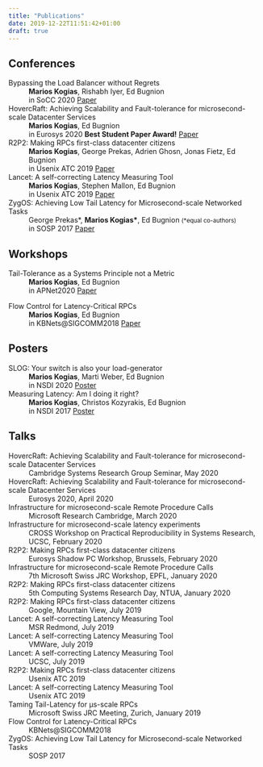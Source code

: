 ```yaml
---
title: "Publications"
date: 2019-12-22T11:51:42+01:00
draft: true
---
```


## Conferences
<dl>
  <dt>Bypassing the Load Balancer without Regrets</dt>
  <dd><strong>Marios Kogias</strong>, Rishabh Iyer, Ed Bugnion</dd>
  <dd>in SoCC 2020 <a href="#">Paper</a></dd>

  <dt>HovercRaft: Achieving Scalability and Fault-tolerance for microsecond-scale Datacenter Services</dt>
  <dd><strong>Marios Kogias</strong>, Ed Bugnion</dd>
  <dd>in Eurosys 2020 <strong>Best Student Paper Award!</strong> <a href="/pubs/hovercraft.pdf">Paper</a></dd>

  <dt>R2P2: Making RPCs first-class datacenter citizens</dt>
  <dd><strong>Marios Kogias</strong>, George Prekas, Adrien Ghosn, Jonas Fietz, Ed Bugnion</dd>
  <dd>in Usenix ATC 2019 <a href="https://www.usenix.org/system/files/atc19-kogias-r2p2_0.pdf">Paper</a></dd>

  <dt>Lancet: A self-correcting Latency Measuring Tool</dt>
  <dd><strong>Marios Kogias</strong>, Stephen Mallon, Ed Bugnion</dd>
  <dd>in Usenix ATC 2019 <a href="https://www.usenix.org/system/files/atc19-kogias-lancet.pdf">Paper</a></dd>

  <dt>ZygOS: Achieving Low Tail Latency for Microsecond-scale Networked Tasks</dt>
  <dd>George Prekas*, <strong>Marios Kogias*</strong>, Ed Bugnion <small>(*equal co-authors)</small></dd>
  <dd>in SOSP 2017 <a href="/pubs/zygos.pdf">Paper</a></dd>
</dl>

## Workshops
<dl>
  <dt>Tail-Tolerance as a Systems Principle not a Metric</dt>
  <dd><strong>Marios Kogias</strong>, Ed Bugnion</dd>
  <dd>in APNet2020 <a href="/pubs/sven.pdf">Paper</a></dd>
</dl>

<dl>
  <dt>Flow Control for Latency-Critical RPCs</dt>
  <dd><strong>Marios Kogias</strong>, Ed Bugnion</dd>
  <dd>in KBNets@SIGCOMM2018 <a href="/pubs/kbnets.pdf">Paper</a></dd>
</dl>

## Posters
<dl>
  <dt>SLOG: Your switch is also your load-generator</dt>
  <dd><strong>Marios Kogias</strong>, Marti Weber, Ed Bugnion</dd>
  <dd>in NSDI 2020 <a href="/pubs/slog.pdf">Poster</a></dd>

  <dt>Measuring Latency: Am I doing it right?</dt>
  <dd><strong>Marios Kogias</strong>, Christos Kozyrakis, Ed Bugnion</dd>
  <dd>in NSDI 2017 <a href="https://infoscience.epfl.ch/record/231868/files/nsdi17_poster.pdf">Poster</a></dd>
</dl>

## Talks

<dl>
  <dt>HovercRaft: Achieving Scalability and Fault-tolerance for microsecond-scale Datacenter Services</dt>
  <dd>Cambridge Systems Research Group Seminar, May 2020</dd>

  <dt>HovercRaft: Achieving Scalability and Fault-tolerance for microsecond-scale Datacenter Services</dt>
  <dd>Eurosys 2020, April 2020</dd>

  <dt>Infrastructure for microsecond-scale Remote Procedure Calls</dt>
  <dd>Microsoft Research Cambridge, March 2020</dd>

  <dt>Infrastructure for microsecond-scale latency experiments</dt>
  <dd>CROSS Workshop on Practical Reproducibility in Systems Research, UCSC, February 2020</dd>

  <dt>R2P2: Making RPCs first-class datacenter citizens</dt>
  <dd>Eurosys Shadow PC Workshop, Brussels, February 2020</dd>

  <dt>Infrastructure for microsecond-scale Remote Procedure Calls</dt>
  <dd>7th Microsoft Swiss JRC Workshop, EPFL, January 2020</dd>

  <dt>R2P2: Making RPCs first-class datacenter citizens</dt>
  <dd>5th Computing Systems Research Day, NTUA, January 2020</dd>

  <dt>R2P2: Making RPCs first-class datacenter citizens</dt>
  <dd>Google, Mountain View, July 2019</a></dd>

  <dt>Lancet: A self-correcting Latency Measuring Tool</dt>
  <dd>MSR Redmond, July 2019</dd>

  <dt>Lancet: A self-correcting Latency Measuring Tool</dt>
  <dd>VMWare, July 2019</dd>

  <dt>Lancet: A self-correcting Latency Measuring Tool</dt>
  <dd>UCSC, July 2019</dd>

  <dt>R2P2: Making RPCs first-class datacenter citizens</dt>
  <dd>Usenix ATC 2019</a></dd>

  <dt>Lancet: A self-correcting Latency Measuring Tool</dt>
  <dd>Usenix ATC 2019</dd>

  <dt>Taming Tail-Latency for μs-scale RPCs</dt>
  <dd>Microsoft Swiss JRC Meeting, Zurich, January 2019</dd>

  <dt>Flow Control for Latency-Critical RPCs</dt>
  <dd>KBNets@SIGCOMM2018</dd>

  <dt>ZygOS: Achieving Low Tail Latency for Microsecond-scale Networked Tasks</dt>
  <dd>SOSP 2017</dd>
</dl>
